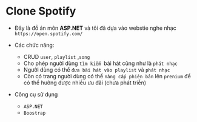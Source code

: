 # Clone Spotify

* Đây là đồ án môn **ASP.NET** và tôi đã dựa vào webstie nghe nhạc `https://open.spotify.com/`

* Các chức năng:
  * CRUD `user`, `playlist` ,`song`
  * Cho phép người dùng `tìm kiếm `bài hát cũng như là `phát nhạc`
  * Người dùng có thể `đưa bài hát vào playlist` và `phát nhạc`
  * Còn có trang người dùng có thể `nâng cấp phiên bản` lên `prenium` để có thể hưởng được nhiều ưu đãi (chưa phát triễn)

* Công cụ sử dụng
  * `ASP.NET`
  * `Boostrap ` 
